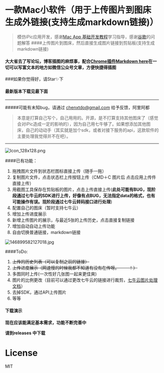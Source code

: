 
# 一款Mac小软件（用于上传图片到图床生成外链接(支持生成markdown链接)）
> 模仿iPic应用开发，感谢[Mac App 基础开发教程](http://www.macdev.io/)学习指导，感谢[谷歌](https://www.google.com/)的问题解答 
####上传图片到图床，然后直接生成图片链接到剪贴板(支持生成markdown链接)
#### 大大省去了写论坛，博客插图的麻烦事，配合[Chrome插件Markdown here](http://markdown-here.com/)在一切可以写富文本的地方如微信公众号文章，方便快捷得插图



###如果你觉得好，请Star✨下

#### 最新版本下载见最下面

___



#####可能有未知bug，请通过 chenxtdo@gmail.com 给予反馈，阿里阿都
> 本意是打算自己写个，自己用用的。开源，是不打算支持其他图床了（感觉会对iPic造成一定的影响的），因为自己用七牛够了。如果想添加其他图床，自己的动动手（其实就是加个sdk，或者对接下服务的api，这款软件的主要处理我觉得并不在吧）。
___

![Icon_128x128.png](http://7xqmjb.com1.z0.glb.clouddn.com/54979Icon_128x128.png)

####已有功能：
1. 拖拽图片文件到状态栏图标直接上传（随手一拖）
2. 复制图片文件，点击状态栏上传按钮上传（CMD＋C 图片后 点击应用上传件直接上传）
3. 用截图工具保存在剪贴板的图片，点击上传直接上传(**此处可能有BUG，现阶段通过七牛云的SDK进行上传，好像有点BUG，无法指定data的格式，也有可能操作有误。现阶段通过七牛云转码接口进行处理**)
4. 配置自己的图床（暂时支持七牛云）
5. 增加上传进度展示
6. 新增上传图片的展示，与最近5张的上传历史，点击直接复制链接
7. 增加自动自动上传功能
8. 自由切换普通链接，markdown链接

![146899582127018.jpg](http://7xqmjb.com1.z0.glb.clouddn.com/146899582127018.jpg?imageView2/0/format/jpg)



####ToDo:

1. ~~上传的历史列表（可以复制之前的链接）~~
2. ~~上传进度展示（网速慢的时候我都不知道有没有在传呀。－ －！）~~
3. 多图同时上传(一次性好几张图一起来更佳爽)
5. 图片的比例更改（目前可以通过更改七牛云的链接进行裁剪，[七牛云图片处理文档](http://developer.qiniu.com/code/v6/api/kodo-api/image/imageview2.html)） 
6. 去掉SDK，通过API上传图片
4. 等等




#### 下载演示

**现在应该能满足基本需求，功能不断完善中**

**请到releases 中下载**



# License
MIT

